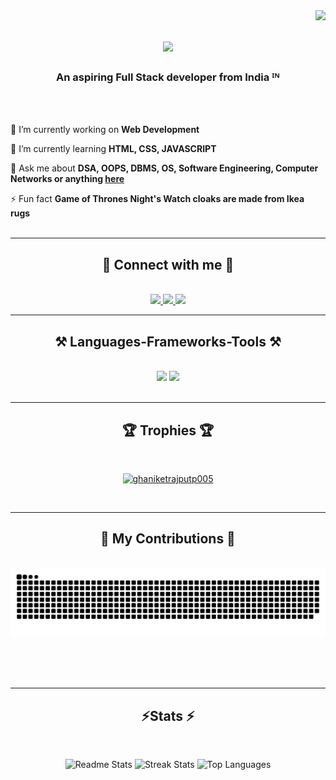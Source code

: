 <img align="right" src="https://visitor-badge.laobi.icu/badge?page_id=GhaniketRajputp005.GhaniketRajputp005&left_color=royalblue&right_color=darkgreen&left_text=%20Profile%20Visits" />

<h1 align="center">
    <img src="https://readme-typing-svg.herokuapp.com/?font=ArchivoBlack:&size=35&center=true&vCenter=true&width=500&height=70&duration=4000&lines=Hi+There!+👋;+I'm+Ghaniket+Rajput!;" />
</h1>

<h3 align="center">An aspiring Full Stack developer from India ᴵᴺ</h3>

<br/>
<br/>

<div align="left">
 
 🔭 I’m currently working on **Web Development**
 
 🌱 I’m currently learning **HTML, CSS, JAVASCRIPT**

💬 Ask me about **DSA, OOPS, DBMS, OS, Software Engineering, Computer Networks or anything [here](https://github.com/GhaniketRajputp005/GhaniketRajputp005/issues)**

⚡ Fun fact **Game of Thrones Night's Watch cloaks are made from Ikea rugs**
<br>
<br>


 </div>

 <hr/>
 
<h2 align="center">🔗 Connect with me 🔗</h2>
<br/>
<div align="center"> 
  
  <a href="mailto:ghaniketrajput29@gmail.com">
    <img src="https://img.shields.io/badge/Gmail-333333?style=for-the-badge&logo=gmail&logoColor=red" />
  </a>
  <a href="https://www.linkedin.com/in/ghaniket-rajput-353412222" target="_blank">
    <img src="https://img.shields.io/badge/LinkedIn-0077B5?style=for-the-badge&logo=linkedin&logoColor=white" target="_blank" />
  </a>
  <a href="" target="_blank">
     <img src="https://img.shields.io/badge/Portfolio-FF5722?style=for-the-badge&logo=todoist&logoColor=white" target="_blank" /> <!-- sqlite, safari, google-chrome are other good icon options -->
  </a>
  <br>
</div>

 <hr/>
 
<h2 align="center">⚒️ Languages-Frameworks-Tools ⚒️</h2>
<br/>
<div align="center">
    <img src="https://skillicons.dev/icons?i=bootstrap,html,vscode,sublime,github,git,r,opencv&theme=light&perline=4" />
    <img src="https://skillicons.dev/icons?i=python,c,cpp,java,mysql,django,eclipse,ubuntu&theme=light&perline=4" /><br>
</div>
<br>

<hr/>

<div align="center">
  <h2>🏆 Trophies 🏆</h2>
  <br>
 
  
<p align="center"> <a href="https://github.com/ryo-ma/github-profile-trophy"><img src="https://github-profile-trophy.vercel.app/?username=ghaniketrajputp005" alt="ghaniketrajputp005" /></a> </p>
  <br/>
  <hr>
</div>



<div align="center">
  <h2>🐍 My Contributions 🐍</h2>
  <br>
  <img alt="snake eating my contributions" src="https://raw.githubusercontent.com/salesp07/salesp07/output/github-contribution-grid-snake.svg" />
  
  <br/><br/><br/>
</div>

<hr/>


<div align="center">
  <h2> ⚡Stats ⚡</h2>
  <br>
  
  ![Readme Stats](https://github-readme-stats.vercel.app/api?username=ghaniketrajputp005&count_private=true&show_icons=true&theme=react&rank_icon=github&border_radius=10) ![Streak Stats](https://github-readme-streak-stats.herokuapp.com/?user=ghaniketrajputp005&hide=HTML&langs_count=8&layout=compact&theme=react&border_radius=10&size_weight=0.5&count_weight=0.5&exclude_repo=github-readme-stats) 
  ![Top Languages](https://github-readme-stats.vercel.app/api/top-langs?username=ghaniketrajputp005&count_private=true&theme=react&border_radius=10)

</div>







<br/><br/>

